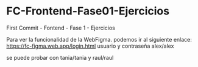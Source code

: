 # FC-Frontend-Fase01-Ejercicios
First Commit - Fontend - Fase 1 - Ejercicios

Para ver la funcionalidad de la WebFigma. podemos ir al siguiente enlace:
https://fc-figma.web.app/login.html
usuario y contraseña
alex/alex

se puede probar con tania/tania y raul/raul
